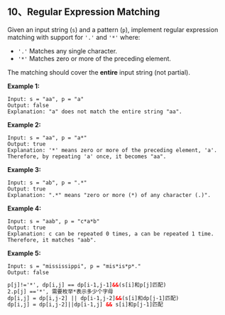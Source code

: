 ## 10、Regular Expression Matching

Given an input string (`s`) and a pattern (`p`), implement regular expression matching with support for `'.'` and `'*'` where:` `

- `'.'` Matches any single character.
- `'*'` Matches zero or more of the preceding element.

The matching should cover the **entire** input string (not partial).

**Example 1:**

```
Input: s = "aa", p = "a"
Output: false
Explanation: "a" does not match the entire string "aa".
```

**Example 2:**

```
Input: s = "aa", p = "a*"
Output: true
Explanation: '*' means zero or more of the preceding element, 'a'. Therefore, by repeating 'a' once, it becomes "aa".
```

**Example 3:**

```
Input: s = "ab", p = ".*"
Output: true
Explanation: ".*" means "zero or more (*) of any character (.)".
```

**Example 4:**

```
Input: s = "aab", p = "c*a*b"
Output: true
Explanation: c can be repeated 0 times, a can be repeated 1 time. Therefore, it matches "aab".
```

**Example 5:**

```
Input: s = "mississippi", p = "mis*is*p*."
Output: false
```



```xml
p[j]!='*', dp[i,j] == dp[i-1,j-1]&&(s[i]和p[j]匹配)
2.p[j] =='*', 需要枚举*表示多少个字母
dp[i,j] = dp[i,j-2] || dp[i-1,j-2]&&(s[i]和dp[j-1]匹配)
dp[i,j] = dp[i,j-2]||dp[i-1,j] && s[i]和p[j-1]匹配
```

